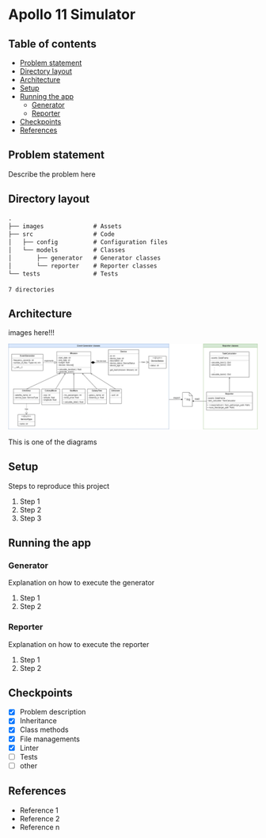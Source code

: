 # Apollo 11 Simulator

## Table of contents
<!--ts-->
* [Problem statement](#problem-statement)
* [Directory layout](#directory-layout)
* [Architecture](#architecture)
* [Setup](#setup)
* [Running the app](#running-the-app)
    * [Generator](#generator)
    * [Reporter](#reporter)
* [Checkpoints](#checkpoints)
* [References](#references)
<!--te-->

## Problem statement
Describe the problem here

## Directory layout
```
.
├── images              # Assets
├── src                 # Code
│   ├── config          # Configuration files
│   └── models          # Classes
│       ├── generator   # Generator classes
│       └── reporter    # Reporter classes
└── tests               # Tests

7 directories
```

## Architecture
images here!!!

![Alt text](./images/classes_diagram.png)

This is one of the diagrams

## Setup
Steps to reproduce this project

1. Step 1
2. Step 2
3. Step 3

## Running the app

### Generator
Explanation on how to execute the generator

1. Step 1
2. Step 2

### Reporter
Explanation on how to execute the reporter

1. Step 1
2. Step 2

## Checkpoints
- [x] Problem description
- [x] Inheritance
- [x] Class methods
- [x] File managements
- [x] Linter
- [ ] Tests
- [ ] other

## References
* Reference 1
* Reference 2
* Reference n


